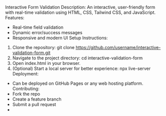 Interactive Form Validation
Description:
An interactive, user-friendly form with real-time validation using HTML, CSS, Tailwind CSS, and JavaScript.
Features:
- Real-time field validation
- Dynamic error/success messages
- Responsive and modern UI
Setup Instructions:
1. Clone the repository:
   git clone https://github.com/username/interactive-validation-form.git
2. Navigate to the project directory:
   cd interactive-validation-form
3. Open index.html in your browser.
4. (Optional) Start a local server for better experience:
   npx live-server
Deployment:
- Can be deployed on GitHub Pages or any web hosting platform.
Contributing:
- Fork the repo
- Create a feature branch
- Submit a pull request
-
